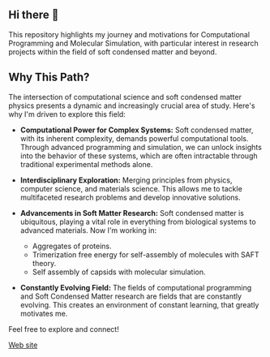 ## Hi there 👋

This repository highlights my journey and motivations for Computational Programming and Molecular Simulation, with particular interest in research projects within the field of soft condensed matter and beyond.

## Why This Path?

The intersection of computational science and soft condensed matter physics presents a dynamic and increasingly crucial area of study. Here's why I'm driven to explore this field:

* **Computational Power for Complex Systems:** Soft condensed matter, with its inherent complexity, demands powerful computational tools. Through advanced programming and simulation, we can unlock insights into the behavior of these systems, which are often intractable through traditional experimental methods alone.
  
* **Interdisciplinary Exploration:** Merging principles from physics, computer science, and materials science. This allows me to tackle multifaceted research problems and develop innovative solutions.
  
* **Advancements in Soft Matter Research:** Soft condensed matter is ubiquitous, playing a vital role in everything from biological systems to advanced materials. Now I'm working in:
  
    * Aggregates of proteins.
    * Trimerization free energy for self-assembly of molecules with SAFT theory.
    * Self assembly of capsids with molecular simulation.
      
* **Constantly Evolving Field:** The fields of computational programming and Soft Condensed Matter research are fields that are constantly evolving. This creates an environment of constant learning, that greatly motivates me.

Feel free to explore and connect!

[Web site](https://eeceron.github.io/Eduardo-CG/)

<!---
eeceron/eeceron is a ✨ special ✨ repository because its `README.md` (this file) appears on your GitHub profile.
You can click the Preview link to take a look at your changes.
--->
